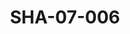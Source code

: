 ---
pid: SHA-07-006
title: SHA-07-006
language: ar
original_label: 
rights: شرحبيل احمد
location_of_original: شرحبيل احمد
photographer_or_studio: 
scanned_from: photograph 10.4 by 16.8
_date: 7/9/1977
location: الخرطوم، نادي الطيران المدني
description: شرحبيل احمد و فيصل في حفل تكريم شرحبيل احمد
additional_notes: 
permission_display: 'yes'
on_server: 'no'
on_website: 'no'
permalink: /photopages/ar/SHA-07-006
layout: photo-page
---